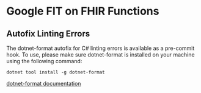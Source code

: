# Google FIT on FHIR Functions

## Autofix Linting Errors

The dotnet-format autofix for C# linting errors is available as a pre-commit hook. To use, please make sure dotnet-format is installed on your machine using the following command:

```dotnet tool install -g dotnet-format```

[dotnet-format documentation](https://github.com/dotnet/format)

